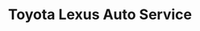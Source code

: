 ---
title: "Toyota Lexus Auto Service"
url: /campbell/toyota-lexus-auto-service/
shop: car repair
---